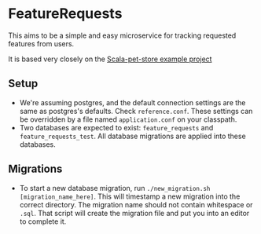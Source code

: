 FeatureRequests
============

This aims to be a simple and easy microservice for tracking requested features from users.

It is based very closely on the [Scala-pet-store example project](https://github.com/pauljamescleary/scala-pet-store)

Setup
---
* We're assuming postgres, and the default connection settings are the same as postgres's defaults. Check `reference.conf`. These settings can be overridden by a file named `application.conf` on your classpath.  
* Two databases are expected to exist: `feature_requests` and `feature_requests_test`.  All database migrations are applied into these databases.

Migrations
--
* To start a new database migration, run `./new_migration.sh [migration_name_here]`. This will timestamp a new migration into the correct directory. The migration name should not contain whitespace or `.sql`. That script will create the migration file and put you into an editor to complete it.


